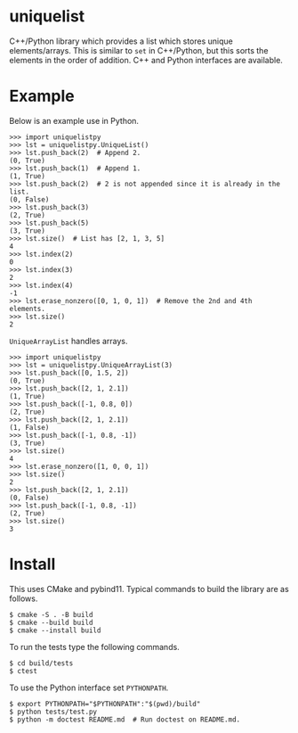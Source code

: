 # uniquelist

C++/Python library which provides a list which stores unique elements/arrays.
This is similar to `set` in C++/Python, but this sorts the elements in the order of addition.
C++ and Python interfaces are available.

# Example

Below is an example use in Python.

```python3
>>> import uniquelistpy
>>> lst = uniquelistpy.UniqueList()
>>> lst.push_back(2)  # Append 2.
(0, True)
>>> lst.push_back(1)  # Append 1.
(1, True)
>>> lst.push_back(2)  # 2 is not appended since it is already in the list.
(0, False)
>>> lst.push_back(3)
(2, True)
>>> lst.push_back(5)
(3, True)
>>> lst.size()  # List has [2, 1, 3, 5]
4
>>> lst.index(2)
0
>>> lst.index(3)
2
>>> lst.index(4)
-1
>>> lst.erase_nonzero([0, 1, 0, 1])  # Remove the 2nd and 4th elements.
>>> lst.size()
2

```

`UniqueArrayList` handles arrays.

```python3
>>> import uniquelistpy
>>> lst = uniquelistpy.UniqueArrayList(3)
>>> lst.push_back([0, 1.5, 2])
(0, True)
>>> lst.push_back([2, 1, 2.1])
(1, True)
>>> lst.push_back([-1, 0.8, 0])
(2, True)
>>> lst.push_back([2, 1, 2.1])
(1, False)
>>> lst.push_back([-1, 0.8, -1])
(3, True)
>>> lst.size()
4
>>> lst.erase_nonzero([1, 0, 0, 1])
>>> lst.size()
2
>>> lst.push_back([2, 1, 2.1])
(0, False)
>>> lst.push_back([-1, 0.8, -1])
(2, True)
>>> lst.size()
3

```

# Install

This uses CMake and pybind11.
Typical commands to build the library are as follows.

```shell
$ cmake -S . -B build
$ cmake --build build
$ cmake --install build
```

To run the tests type the following commands.

```shell
$ cd build/tests
$ ctest
```

To use the Python interface set `PYTHONPATH`.

```shell
$ export PYTHONPATH="$PYTHONPATH":"$(pwd)/build"
$ python tests/test.py
$ python -m doctest README.md  # Run doctest on README.md.
```
